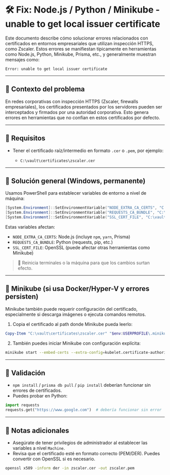 # 🛠️ Fix: Node.js / Python / Minikube - unable to get local issuer certificate

Este documento describe cómo solucionar errores relacionados con certificados en entornos empresariales que utilizan inspección HTTPS, como Zscaler. Estos errores se manifiestan típicamente en herramientas como Node.js, Python, Minikube, Prisma, etc., y generalmente muestran mensajes como:

```
Error: unable to get local issuer certificate
```

---

## 📍 Contexto del problema

En redes corporativas con inspección HTTPS (Zscaler, firewalls empresariales), los certificados presentados por los servidores pueden ser interceptados y firmados por una autoridad corporativa. Esto genera errores en herramientas que no confían en estos certificados por defecto.

---

## 🧾 Requisitos

* Tener el certificado raíz/intermedio en formato `.cer` o `.pem`, por ejemplo:

  * `C:\vault\certificates\zscaler.cer`

---

## 🔧 Solución general (Windows, permanente)

Usamos PowerShell para establecer variables de entorno a nivel de máquina:

```powershell
[System.Environment]::SetEnvironmentVariable("NODE_EXTRA_CA_CERTS", "C:\vault\certificates\zscaler.cer", [EnvironmentVariableTarget]::Machine)
[System.Environment]::SetEnvironmentVariable("REQUESTS_CA_BUNDLE", "C:\vault\certificates\zscaler.cer", [EnvironmentVariableTarget]::Machine)
[System.Environment]::SetEnvironmentVariable("SSL_CERT_FILE", "C:\vault\certificates\zscaler.cer", [EnvironmentVariableTarget]::Machine)
```

Estas variables afectan:

* `NODE_EXTRA_CA_CERTS`: Node.js (incluye `npm`, `yarn`, Prisma)
* `REQUESTS_CA_BUNDLE`: Python (requests, pip, etc.)
* `SSL_CERT_FILE`: OpenSSL (puede afectar otras herramientas como Minikube)

> 🔁 Reinicia terminales o la máquina para que los cambios surtan efecto.

---

## 🐳 Minikube (si usa Docker/Hyper-V y errores persisten)

Minikube también puede requerir configuración del certificado, especialmente si descarga imágenes o ejecuta comandos remotos.

1. Copia el certificado al path donde Minikube pueda leerlo:

```powershell
Copy-Item "C:\vault\certificates\zscaler.cer" "$env:USERPROFILE\.minikube\ca-cert.pem"
```

2. También puedes iniciar Minikube con configuración explícita:

```bash
minikube start --embed-certs --extra-config=kubelet.certificate-authority=C:\vault\certificates\zscaler.cer
```

---

## 🧪 Validación

* `npm install` / `prisma db pull` / `pip install` deberían funcionar sin errores de certificados.
* Puedes probar en Python:

```python
import requests
requests.get("https://www.google.com")  # debería funcionar sin error
```

---

## 📝 Notas adicionales

* Asegúrate de tener privilegios de administrador al establecer las variables a nivel `Machine`.
* Revisa que el certificado esté en formato correcto (PEM/DER). Puedes convertir con OpenSSL si es necesario.

```bash
openssl x509 -inform der -in zscaler.cer -out zscaler.pem
```

